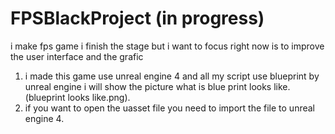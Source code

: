 # FPSBlackProject (in progress)
 i make fps game i finish the stage but i want to focus right now is to improve the user interface and the grafic
1. i made this game use unreal engine 4 and all my script use blueprint by unreal engine i will show the picture what is blue print looks like. (blueprint looks like.png).
2. if you want to open the uasset file you need to import the file to unreal engine 4.
